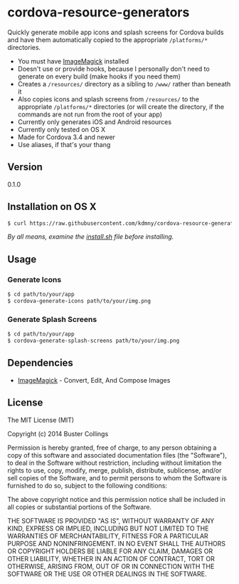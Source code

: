 # cordova-resource-generators
<!--Cordova generators for app icons and splash screens (can be used as hooks, or not)-->
Quickly generate mobile app icons and splash screens for Cordova builds and have them automatically copied to the appropriate `/platforms/*` directories.

* You must have [ImageMagick](http://www.imagemagick.org/) installed
* Doesn't use or provide hooks, because I personally don't need to generate on every build (make hooks if you need them)
* Creates a `/resources/` directory as a sibling to `/www/` rather than beneath it
* Also copies icons and splash screens from `/resources/` to the appropriate `/platforms/*` directories (or will create the directory, if the commands are not run from the root of your app)
* Currently only generates iOS and Android resources
* Currently only tested on OS X
* Made for Cordova 3.4 and newer
* Use aliases, if that's your thang

## Version
0.1.0

## Installation on OS X
```sh
$ curl https://raw.githubusercontent.com/kdmny/cordova-resource-generators/master/install.sh | sh
```
_By all means, examine the [install.sh](install.sh) file before installing._

## Usage
### Generate Icons
```sh
$ cd path/to/your/app
$ cordova-generate-icons path/to/your/img.png
```

### Generate Splash Screens
```sh
$ cd path/to/your/app
$ cordova-generate-splash-screens path/to/your/img.png
```
<!--
## Easter Egg Aliases
_you know, for your .bash_profile or .bashrc or .profile_
```sh
alias cgicons="cordova-generate-icons"
alias cgscreens="cordova-generate-splash-screens"
```
-->

## Dependencies
* [ImageMagick](http://www.imagemagick.org/) - Convert, Edit, And Compose Images

## License
The MIT License (MIT)

Copyright (c) 2014 Buster Collings

Permission is hereby granted, free of charge, to any person obtaining a copy
of this software and associated documentation files (the "Software"), to deal
in the Software without restriction, including without limitation the rights
to use, copy, modify, merge, publish, distribute, sublicense, and/or sell
copies of the Software, and to permit persons to whom the Software is
furnished to do so, subject to the following conditions:

The above copyright notice and this permission notice shall be included in
all copies or substantial portions of the Software.

THE SOFTWARE IS PROVIDED "AS IS", WITHOUT WARRANTY OF ANY KIND, EXPRESS OR
IMPLIED, INCLUDING BUT NOT LIMITED TO THE WARRANTIES OF MERCHANTABILITY,
FITNESS FOR A PARTICULAR PURPOSE AND NONINFRINGEMENT. IN NO EVENT SHALL THE
AUTHORS OR COPYRIGHT HOLDERS BE LIABLE FOR ANY CLAIM, DAMAGES OR OTHER
LIABILITY, WHETHER IN AN ACTION OF CONTRACT, TORT OR OTHERWISE, ARISING FROM,
OUT OF OR IN CONNECTION WITH THE SOFTWARE OR THE USE OR OTHER DEALINGS IN
THE SOFTWARE.
